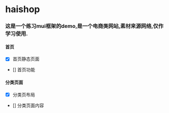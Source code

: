 # haishop

### 这是一个练习mui框架的demo,是一个电商类网站,素材来源网络,仅作学习使用.

#### 首页

- [x] 首页静态页面

- [] 首页功能

#### 分类页面

- [x]  分类页布局

- []  分类页面内容

